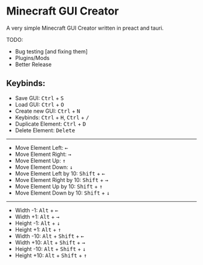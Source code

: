 # Minecraft GUI Creator

A very simple Minecraft GUI Creator written in preact and tauri.

TODO:

-   Bug testing \[and fixing them\]
-   Plugins/Mods
-   Better Release

## Keybinds:

- Save GUI: <kbd>Ctrl</kbd> + <kbd>S</kbd>
- Load GUI: <kbd>Ctrl</kbd> + <kbd>O</kbd>
- Create new GUI: <kbd>Ctrl</kbd> + <kbd>N</kbd>
- Keybinds: <kbd>Ctrl</kbd> + <kbd>H</kbd>, <kbd>Ctrl</kbd> + <kbd>/</kbd>
- Duplicate Element: <kbd>Ctrl</kbd> + <kbd>D</kbd>
- Delete Element: <kbd>Delete</kbd>

<hr />

- Move Element Left: <kbd>←</kbd>
- Move Element Right: <kbd>→</kbd>
- Move Element Up: <kbd>↑</kbd>
- Move Element Down: <kbd>↓</kbd>
- Move Element Left by 10: <kbd>Shift</kbd> + <kbd>←</kbd>
- Move Element Right by 10: <kbd>Shift</kbd> + <kbd>→</kbd>
- Move Element Up by 10: <kbd>Shift</kbd> + <kbd>↑</kbd>
- Move Element Down by 10: <kbd>Shift</kbd> + <kbd>↓</kbd>

<hr />

- Width -1: <kbd>Alt</kbd> + <kbd>←</kbd>
- Width +1: <kbd>Alt</kbd> + <kbd>→</kbd>
- Height -1: <kbd>Alt</kbd> + <kbd>↓</kbd>
- Height +1: <kbd>Alt</kbd> + <kbd>↑</kbd>
- Width -10: <kbd>Alt</kbd> + <kbd>Shift</kbd> + <kbd>←</kbd>
- Width +10: <kbd>Alt</kbd> + <kbd>Shift</kbd> + <kbd>→</kbd>
- Height -10: <kbd>Alt</kbd> + <kbd>Shift</kbd> + <kbd>↓</kbd>
- Height +10: <kbd>Alt</kbd> + <kbd>Shift</kbd> + <kbd>↑</kbd>